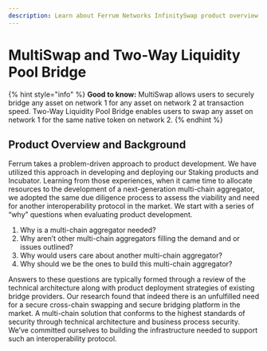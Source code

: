 ```yaml
---
description: Learn about Ferrum Networks InfinitySwap product overview and background.
---
```


# MultiSwap and Two-Way Liquidity Pool Bridge

{% hint style="info" %}
**Good to know:** MultiSwap allows users to securely bridge any asset on network 1 for any asset on network 2 at transaction speed. Two-Way Liquidity Pool Bridge enables users to swap any asset on network 1 for the same native token on network 2.
{% endhint %}

## Product Overview and Background

Ferrum takes a problem-driven approach to product development. We have utilized this approach in developing and deploying our Staking products and Incubator. Learning from those experiences, when it came time to allocate resources to the development of a next-generation multi-chain aggregator, we adopted the same due diligence process to assess the viability and need for another interoperability protocol in the market. We start with a series of “why” questions when evaluating product development.

1. Why is a multi-chain aggregator needed?
2. Why aren’t other multi-chain aggregators filling the demand and or issues outlined?
3. Why would users care about another multi-chain aggregator?
4. Why should we be the ones to build this multi-chain aggregator?

Answers to these questions are typically formed through a review of the technical architecture along with product deployment strategies of existing bridge providers. Our research found that indeed there is an unfulfilled need for a secure cross-chain swapping and secure bridging platform in the market. A multi-chain solution that conforms to the highest standards of security through technical architecture and business process security. We’ve committed ourselves to building the infrastructure needed to support such an interoperability protocol.
